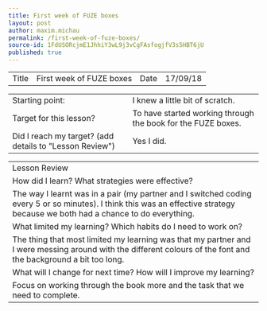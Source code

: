 ```yaml
---
title: First week of FUZE boxes
layout: post
author: maxim.michau
permalink: /first-week-of-fuze-boxes/
source-id: 1FdUSORcjmE1JhhiY3wL9j3vCgFAsfogjfV3s5HBT6jU
published: true
---
```

<table>
  <tr>
    <td>Title</td>
    <td>First week of FUZE boxes</td>
    <td>Date</td>
    <td>17/09/18</td>
  </tr>
</table>


<table>
  <tr>
    <td>Starting point:</td>
    <td>I knew a little bit of scratch.</td>
  </tr>
  <tr>
    <td>Target for this lesson?</td>
    <td>To have started working through the book for the FUZE boxes.</td>
  </tr>
  <tr>
    <td>Did I reach my target? 
(add details to "Lesson Review")</td>
    <td> Yes I did.</td>
  </tr>
</table>


<table>
  <tr>
    <td>Lesson Review</td>
  </tr>
  <tr>
    <td>How did I learn? What strategies were effective? </td>
  </tr>
  <tr>
    <td>The way I learnt was in a pair (my partner and I switched coding every 5 or so minutes).
I think this was an effective strategy because we both had a chance to do everything.</td>
  </tr>
  <tr>
    <td>What limited my learning? Which habits do I need to work on? </td>
  </tr>
  <tr>
    <td>The thing that most limited my learning was that my partner and I were messing around with the different colours of the font and the background a bit too long.</td>
  </tr>
  <tr>
    <td>What will I change for next time? How will I improve my learning?</td>
  </tr>
  <tr>
    <td>Focus on working through the book more and the task that we need to complete.</td>
  </tr>
</table>


